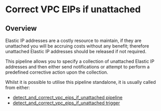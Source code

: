# Correct VPC EIPs if unattached

## Overview

Elastic IP addresses are a costly resource to maintain, if they are unattached you will be accruing costs without any benefit; therefore unattached Elastic IP addresses should be released if not required.

This pipeline allows you to specify a collection of unattached Elastic IP addresses and then either send notifications or attempt to perform a predefined corrective action upon the collection.

Whilst it is possible to utilise this pipeline standalone, it is usually called from either:
- [detect_and_correct_vpc_eips_if_unattached pipeline](https://hub.flowpipe.io/mods/turbot/aws_thrifty/pipelines/aws_thrifty.pipeline.detect_and_correct_vpc_eips_if_unattached)
- [detect_and_correct_vpc_eips_if_unattached trigger](https://hub.flowpipe.io/mods/turbot/aws_thrifty/triggers/aws_thrifty.trigger.query.detect_and_correct_vpc_eips_if_unattached)